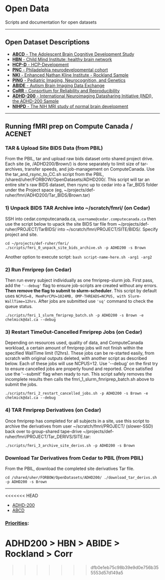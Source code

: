 # Open Data
Scripts and documentation for open datasets

---

## Open Dataset Descriptions

* [**ABCD** - The Adolescent Brain Cognitive Development Study](https://github.com/forbow-lab/open-data/wiki/ABCD)
* [**HBN** - Child Mind Institute: healthy brain network](https://github.com/forbow-lab/open-data/wiki/CMI:-HBN)
* [**HCP-D** - HCP-Development](https://github.com/forbow-lab/open-data/wiki/HCP-D)
* [**PNC** - Philadelphia neurodevelopmental cohort](https://github.com/forbow-lab/open-data/wiki/PNC)
* [**NKI** - Enhanced Nathan Kline Institute - Rockland Sample](https://github.com/forbow-lab/open-data/wiki/NKI)
* [**PING** - Pediatric Imaging, Neurocognition, and Genetics](https://github.com/forbow-lab/open-data/wiki/PING)
* [**ABIDE** - Autism Brain Imaging Data Exchange](https://github.com/forbow-lab/open-data/wiki/ABIDE-I-and-II)
* [**CoRR** - Consortium for Reliability and Reproducibility](https://github.com/forbow-lab/open-data/wiki/CoRR)
* [**ADHD-200** - International Neuroimaging Datasharing Initiative (INDI), the ADHD-200 Sample](https://github.com/forbow-lab/open-data/wiki/ADHD200)
* [**NIHPD** - The NIH MRI study of normal brain development](https://github.com/forbow-lab/open-data/wiki/NIHPD)


---


## Running fMRI prep on Compute Canada / ACENET

### TAR & Upload Site BIDS Data (from PBIL)
From the PBIL, tar and upload raw bids dataset onto shared project drive. Each site (ie, /ADHD200/Brown/) is done separately to limit size of tar-archives, transfer speeds, and job-management on ComputeCanada. Use the tar_and_rsync_to_CC.sh script from the PBIL, /shared/uher/FORBOW/OpenDatasets/ADHD200/. This script will tar an entire site's raw BIDS dataset, then rsync up to cedar into a Tar_BIDS folder under the Project space (eg, ~/projects/def-ruher/fmri/ADHD200/Tar_BIDS/Brown.tar)

### 1) Unpack BIDS TAR Archive into ~/scratch/fmri/ (on Cedar)
SSH into cedar.computecanada.ca, `username@cedar.computecanada.ca` then use the script below to upack the site BIDS tar file from ~/projects/def-ruher/PROJECT/TarBIDS/ into ~/scratch/fmri/PROJECT/SITE/BIDS/. Specify project and site.

```
cd ~/projects/def-ruher/fmri/
./scripts/fmri_0_unpack_site_bids_archive.sh -p ADHD200 -s Brown
```

Another option to execute script: `bash script-name-here.sh -arg1 -arg2`

### 2) Run Fmriprep (on Cedar)
Then run every subject individually as one fmriprep-slurm job. First pass, add the `'--debug'` flag to ensure job-scripts are created without any errors. __Then remove the flag to submit to slurm-scheduler__. This script by default uses `NCPUS=8, MemPerCPU=1024MB, OMP-THREADS=NCPUS, with Slurm-WallTime=12hrs`. After jobs are submitted use `'sq'` command to check the queue status. 

```
./scripts/fmri_1_slurm_fmriprep_batch.sh -p ADHD200 -s Brown -e chelmick@dal.ca --debug
```

### 3) Restart TimeOut-Cancelled Fmriprep Jobs (on Cedar)
Depending on resources used, quality of data, and ComputeCanada workload, a certain amount of fmriprep jobs will not finish within the specified WallTime limit (12hrs). These jobs can be re-started easily, from scratch with original outputs deleted, with another script as described below. Each of these jobs will use NCPUS=12. Use '--debug' on the first try to ensure cancelled jobs are properly found and reported. Once satisfied use the '--submit' flag when ready to run. This script safely removes the incomplete results then calls the fmri_1_slurm_fmriprep_batch.sh above to submit the jobs.

```
./scripts/fmri_2_restart_cancelled_jobs.sh -p ADHD200 -s Brown -e chelmick@dal.ca --debug
```

### 4) TAR Fmriprep Derivatives (on Cedar)
Once fmriprep has completed for all subjects in a site, use this script to archive the derivatives from user ~/scratch/fmri/PROJECT/ (slower-SSD) back over to group-shared tape-drive ~/projects/def-ruher/fmri/PROJECT/Tar_DERIVS/SITE.tar:

```
./scripts/fmri_3_archive_site_derivs.sh -p ADHD200 -s Brown
```

### Download Tar Derivatives from Cedar to PBIL (from PBIL)
From the PBIL, download the completed site derivatives Tar file.

`
cd /shared/uher/FORBOW/OpenDatasets/ADHD200/
./download_tar_derivs.sh -p ADHD200 -s Brown
`

---


<<<<<<< HEAD
* [ADHD-200](https://github.com/forbow-lab/open-data/wiki/ADHD200)
* [ABCD](https://github.com/forbow-lab/open-data/wiki/ABCD)



### [Priorities](https://docs.google.com/document/d/1-Fzzu3Op6nP51oM1lcZ3M3e3-rhNfBRtebmxVf1BMns/edit#heading=h.hx69dzmtqn9c):
ADHD200 > HBN > ABIDE > Rockland > Corr
=======
>>>>>>> dfb0e1eb75c98b39e9d0e756b355553d57d149a5
